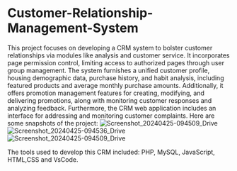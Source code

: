 # Customer-Relationship-Management-System
This project focuses on developing a CRM system to bolster customer relationships via modules like analysis and customer service. It incorporates page permission control, limiting access to authorized pages through user group management. The system furnishes a unified customer profile, housing demographic data, purchase history, and habit analysis, including featured products and average monthly purchase amounts. Additionally, it offers promotion management features for creating, modifying, and delivering promotions, along with monitoring customer responses and analyzing feedback. Furthermore, the CRM web application includes an interface for addressing and monitoring customer complaints.
Here are some snapshots of the project:
![Screenshot_20240425-094509_Drive](https://github.com/Garyma01/Customer-Relationship-Management-System/assets/130377399/08c8054b-17e6-44ae-8ba7-75a59a3eba5e)
![Screenshot_20240425-094536_Drive](https://github.com/Garyma01/Customer-Relationship-Management-System/assets/130377399/b6525ac3-874d-404d-beaa-8fe89e8dc34b)
![Screenshot_20240425-094509_Drive](https://github.com/Garyma01/Customer-Relationship-Management-System/assets/130377399/9a29359c-fab3-4921-a10e-5d8960c7a28c)

The tools used to develop this CRM included: PHP,
MySQL, JavaScript, HTML,CSS and VsCode.
